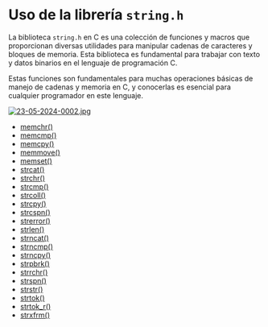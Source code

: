 # Uso de la librería `string.h`

La biblioteca `string.h` en C es una colección de funciones y macros que proporcionan diversas utilidades para manipular cadenas de caracteres y bloques de memoria. Esta biblioteca es fundamental para trabajar con texto y datos binarios en el lenguaje de programación C.

Estas funciones son fundamentales para muchas operaciones básicas de manejo de cadenas y memoria en C, y conocerlas es esencial para cualquier programador en este lenguaje.


[![23-05-2024-0002.jpg](https://i.postimg.cc/nzwxpLJC/23-05-2024-0002.jpg)](https://postimg.cc/gXRQKmrW)

- [memchr()](s1.c)
- [memcmp()](s2.c)
- [memcpy()](s3.c)
- [memmove()](s4.c)
- [memset()](s5.c)
- [strcat()](s6.c)
- [strchr()](s7.c)
- [strcmp()](s8.c)
- [strcoll()](s9.c)
- [strcpy()](s10.c)
- [strcspn()](s11.c)
- [strerror()](s12.c)
- [strlen()](s13.c)
- [strncat()](s14.c)
- [strncmp()](s15.c)
- [strncpy()](s16.c)
- [strpbrk()](s17.c)
- [strrchr()](s18.c)
- [strspn()](s19.c)
- [strstr()](s20.c)
- [strtok()](s21.c)
- [strtok_r()](s22.c)
- [strxfrm()](s23.c)